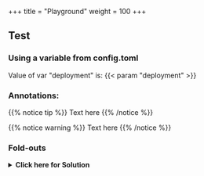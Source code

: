 +++
title = "Playground"
weight = 100
+++

## Test

### Using a variable from config.toml

Value of var "deployment" is: {{< param "deployment" >}}

### Annotations:

{{% notice tip %}}
Text here
{{% /notice %}}


{{% notice warning %}}
Text here
{{% /notice %}}

### Fold-outs

<details><summary><b>Click here for Solution</b></summary>
<hr/>
<p>

- **Module:** yum

- **Arguments:** name=nano

- Tick **Enable Privilege Escalation**

</p>
<hr/>
</details>
